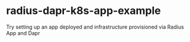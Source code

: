 # radius-dapr-k8s-app-example
Try setting up an app deployed and infrastructure provisioned via Radius App and Dapr 
